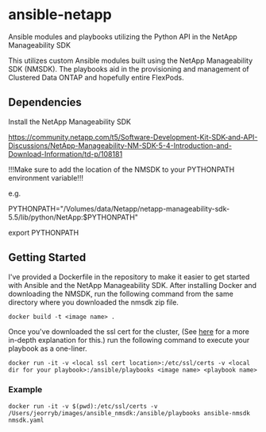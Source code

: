 # ansible-netapp
Ansible modules and playbooks utilizing the Python API in the NetApp Manageability SDK

This utilizes custom Ansible modules built using the NetApp Manageability SDK (NMSDK). The playbooks aid in the provisioning and management of Clustered Data ONTAP and hopefully entire FlexPods.

## Dependencies

Install the NetApp Manageability SDK

https://community.netapp.com/t5/Software-Development-Kit-SDK-and-API-Discussions/NetApp-Manageability-NM-SDK-5-4-Introduction-and-Download-Information/td-p/108181

!!!Make sure to add the location of the NMSDK to your PYTHONPATH environment variable!!!

e.g.

PYTHONPATH="/Volumes/data/Netapp/netapp-manageability-sdk-5.5/lib/python/NetApp:$PYTHONPATH"

export PYTHONPATH

## Getting Started
I've provided a Dockerfile in the repository to make it easier to get started with Ansible and the NetApp Manageability SDK.
After installing Docker and downloading the NMSDK, run the following command from the same directory where you downloaded the nmsdk zip file.

```shell
docker build -t <image name> .
```

Once you've downloaded the ssl cert for the cluster, (See [here](http://www.datarambler.com/devops-batteries-included/) for a more in-depth explanation for this.) run the following command to execute your playbook as a one-liner.

```shell
docker run -it -v <local ssl cert location>:/etc/ssl/certs -v <local dir for your playbook>:/ansible/playbooks <image name> <playbook name>
```

### Example

```shell
docker run -it -v $(pwd):/etc/ssl/certs -v /Users/jeorryb/images/ansible_nmsdk:/ansible/playbooks ansible-nmsdk nmsdk.yaml

```
